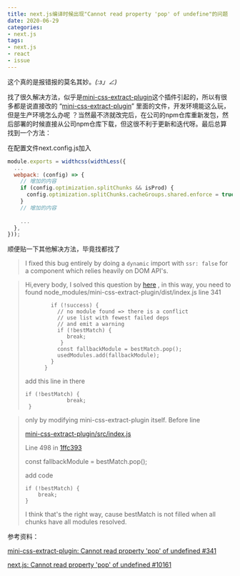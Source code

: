 ```yaml
---
title: next.js编译时候出现"Cannot read property 'pop' of undefine"的问题
date: 2020-06-29
categories:
- next.js
tags:
- next.js
- react
- issue
---
```


这个真的是报错报的莫名其妙。_(:з」∠)_ 

找了很久解决方法，似乎是[mini-css-extract-plugin](https://github.com/webpack-contrib/mini-css-extract-plugin)这个插件引起的，所以有很多都是说直接改的 “[mini-css-extract-plugin](https://github.com/webpack-contrib/mini-css-extract-plugin)” 里面的文件，开发环境能这么玩，但是生产环境怎么办呢 ？当然最不济就改完后，在公司的npm仓库重新发包，然后部署的时候直接从公司npm仓库下载，但这很不利于更新和迭代呀。最后总算找到一个方法：

在配置文件next.config.js加入

```js
module.exports = widthcss(widthLess({
  ...
  webpack: (config) => {
    // 增加的内容
    if (config.optimization.splitChunks && isProd) {
      config.optimization.splitChunks.cacheGroups.shared.enforce = true;
    }
    // 增加的内容
    
    ...
  },
}));

```



顺便贴一下其他解决方法，毕竟找都找了

>  I fixed this bug entirely by doing a `dynamic` import with `ssr: false` for a component which relies heavily on DOM API's.



> Hi,every body, I solved this question by [here](https://github.com/webpack-contrib/mini-css-extract-plugin/issues/341#issuecomment-602428764) , in this way, you need to found
> node_modules/mini-css-extract-plugin/dist/index.js line 341
>
> ```
>         if (!success) {
>           // no module found => there is a conflict
>           // use list with fewest failed deps
>           // and emit a warning
>           if (!bestMatch) {
>              break;
>            }        
>           const fallbackModule = bestMatch.pop();
>           usedModules.add(fallbackModule);
>         }
>       }
> ```
>
> add this line in there
>
> ```
> if (!bestMatch) {
>              break;
>  }   
> ```



> only by modifying mini-css-extract-plugin itself. Before line
>
> [mini-css-extract-plugin/src/index.js](https://github.com/webpack-contrib/mini-css-extract-plugin/blob/1ffc393a2e377fe0cc341cfcbc5396e07a8e4077/src/index.js#L498)
>
> Line 498 in [1ffc393](https://github.com/webpack-contrib/mini-css-extract-plugin/commit/1ffc393a2e377fe0cc341cfcbc5396e07a8e4077)
>
> const fallbackModule = bestMatch.pop(); 
>
> add code
>
> ```
> if (!bestMatch) {
>     break;
> }
> ```
>
> I think that's the right way, cause bestMatch is not filled when all chunks have all modules resolved.



参考资料：

[mini-css-extract-plugin: Cannot read property 'pop' of undefined #341](https://github.com/webpack-contrib/mini-css-extract-plugin/issues/341)

[next.js: Cannot read property 'pop' of undefined #10161](https://github.com/vercel/next.js/issues/10161)

